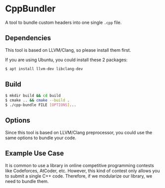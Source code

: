 CppBundler
===

A tool to bundle custom headers into one single `.cpp` file.

## Dependencies

This tool is based on LLVM/Clang, so please install them first.

If you are using Ubuntu, you could install these 2 packages:

```bash
$ apt install llvm-dev libclang-dev
```

## Build

```bash
$ mkdir build && cd build
$ cmake .. && cmake --build .
$ ./cpp-bundle FILE [OPTIONS]...
```

## Options

Since this tool is based on LLVM/Clang preprocessor, you could use the same options to bundle your code.

## Example Use Case

It is common to use a library in online competitive programming contests like Codeforces, AtCoder, etc. However, this kind of contest only allows you to submit a single C++ code. Therefore, if we modularize our library, we need to bundle them.
